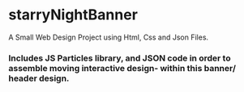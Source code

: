 # starryNightBanner

A Small Web Design Project using Html, Css and Json Files. 
### Includes JS Particles library, and JSON code in order to assemble moving interactive design- within this banner/ header design.

